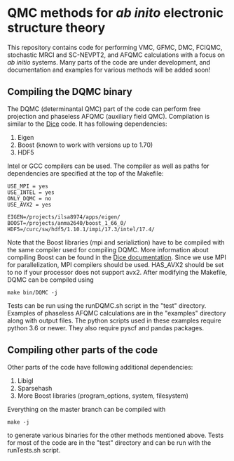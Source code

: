 # QMC methods for *ab inito* electronic structure theory

This repository contains code for performing VMC, GFMC, DMC, FCIQMC, stochastic MRCI and SC-NEVPT2, and AFQMC calculations with a focus on *ab initio* systems. Many parts of the code are under development, and documentation and examples for various methods will be added soon! 

## Compiling the DQMC binary 
The DQMC (determinantal QMC) part of the code can perform free projection and phaseless AFQMC (auxiliary field QMC). Compilation is similar to the [Dice](https://github.com/sanshar/Dice/) code. It has following dependencies:

1. Eigen 
2. Boost (known to work with versions up to 1.70)
3. HDF5

Intel or GCC compilers can be used. The compiler as well as paths for dependencies are specified at the top of the Makefile:
```
USE_MPI = yes
USE_INTEL = yes
ONLY_DQMC = no
USE_AVX2 = yes

EIGEN=/projects/ilsa8974/apps/eigen/
BOOST=/projects/anma2640/boost_1_66_0/
HDF5=/curc/sw/hdf5/1.10.1/impi/17.3/intel/17.4/
```

Note that the Boost libraries (mpi and serializtion) have to be compiled with the same compiler used for compiling DQMC. More information about compiling Boost can be found in the [Dice documentation](https://sanshar.github.io/Dice/). Since we use MPI for parallelization, MPI compilers should be used. HAS_AVX2 should be set to no if your processor does not support avx2. After modifying the Makefile, DQMC can be compiled using
```
make bin/DQMC -j
```
Tests can be run using the runDQMC.sh script in the "test" directory. Examples of phaseless AFQMC calculations are in the "examples" directory along with output files. The python scripts used in these examples require python 3.6 or newer. They also require pyscf and pandas packages. 


## Compiling other parts of the code

Other parts of the code have following additional dependencies:

1. Libigl
2. Sparsehash
3. More Boost libraries (program_options, system, filesystem) 

Everything on the master branch can be compiled with
```
make -j
```
to generate various binaries for the other methods mentioned above. Tests for most of the code are in the "test" directory and can be run with the runTests.sh script.
